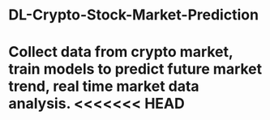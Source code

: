 # DL-Crypto-Stock-Market-Prediction
Collect data from crypto market, train models to predict future market trend, real time market data analysis.
<<<<<<< HEAD
=======
